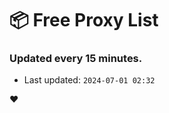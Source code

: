 # :package: Free Proxy List
### Updated every 15 minutes.

- Last updated: `2024-07-01 02:32`

:heart:
